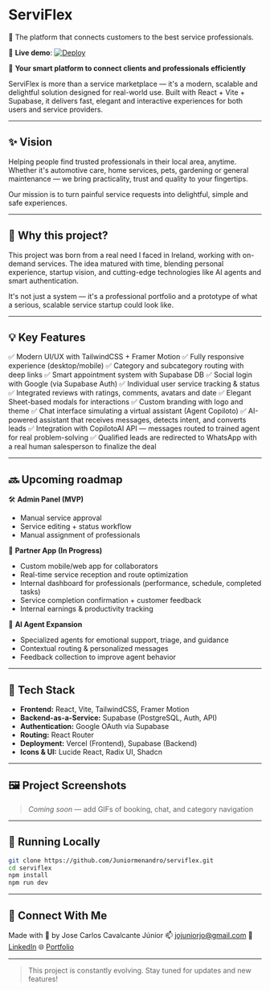 # ServiFlex

🚀 The platform that connects customers to the best service professionals.

🔗 **Live demo**: [![Deploy](https://img.shields.io/badge/Live%20Site-Vercel-green?style=for-the-badge&logo=vercel)](https://serviflex.vercel.app)



🚀 **Your smart platform to connect clients and professionals efficiently**

ServiFlex is more than a service marketplace — it's a modern, scalable and delightful solution designed for real-world use. Built with React + Vite + Supabase, it delivers fast, elegant and interactive experiences for both users and service providers.

---

## ✨ Vision

Helping people find trusted professionals in their local area, anytime. Whether it's automotive care, home services, pets, gardening or general maintenance — we bring practicality, trust and quality to your fingertips.

Our mission is to turn painful service requests into delightful, simple and safe experiences.

---

## 🧠 Why this project?

This project was born from a real need I faced in Ireland, working with on-demand services. The idea matured with time, blending personal experience, startup vision, and cutting-edge technologies like AI agents and smart authentication.

It's not just a system — it's a professional portfolio and a prototype of what a serious, scalable service startup could look like.

---

## 💡 Key Features

✅ Modern UI/UX with TailwindCSS + Framer Motion
✅ Fully responsive experience (desktop/mobile)
✅ Category and subcategory routing with deep links
✅ Smart appointment system with Supabase DB
✅ Social login with Google (via Supabase Auth)
✅ Individual user service tracking & status
✅ Integrated reviews with ratings, comments, avatars and date
✅ Elegant Sheet-based modals for interactions
✅ Custom branding with logo and theme
✅ Chat interface simulating a virtual assistant (Agent Copiloto)
✅ AI-powered assistant that receives messages, detects intent, and converts leads
✅ Integration with CopilotoAI API — messages routed to trained agent for real problem-solving
✅ Qualified leads are redirected to WhatsApp with a real human salesperson to finalize the deal

---

## 🔜 Upcoming roadmap

🛠️ **Admin Panel (MVP)**

* Manual service approval
* Service editing + status workflow
* Manual assignment of professionals

📲 **Partner App (In Progress)**

* Custom mobile/web app for collaborators
* Real-time service reception and route optimization
* Internal dashboard for professionals (performance, schedule, completed tasks)
* Service completion confirmation + customer feedback
* Internal earnings & productivity tracking

💬 **AI Agent Expansion**

* Specialized agents for emotional support, triage, and guidance
* Contextual routing & personalized messages
* Feedback collection to improve agent behavior

---

## 🔧 Tech Stack

* **Frontend:** React, Vite, TailwindCSS, Framer Motion
* **Backend-as-a-Service:** Supabase (PostgreSQL, Auth, API)
* **Authentication:** Google OAuth via Supabase
* **Routing:** React Router
* **Deployment:** Vercel (Frontend), Supabase (Backend)
* **Icons & UI:** Lucide React, Radix UI, Shadcn

---

## 🖼️ Project Screenshots

> *Coming soon* — add GIFs of booking, chat, and category navigation

---

## 🚀 Running Locally

```bash
git clone https://github.com/Juniormenandro/serviflex.git
cd serviflex
npm install
npm run dev
```
---

## 🤝 Connect With Me

Made with 💚 by Jose Carlos Cavalcante Júnior
📫 [jojuniorjo@gmail.com](jojuniorjo@gmail.com)
🔗 [LinkedIn](https://www.linkedin.com/in/juniormenandro/)
🌐 [Portfolio](https://yourwebsite.com)

---

> This project is constantly evolving. Stay tuned for updates and new features!
